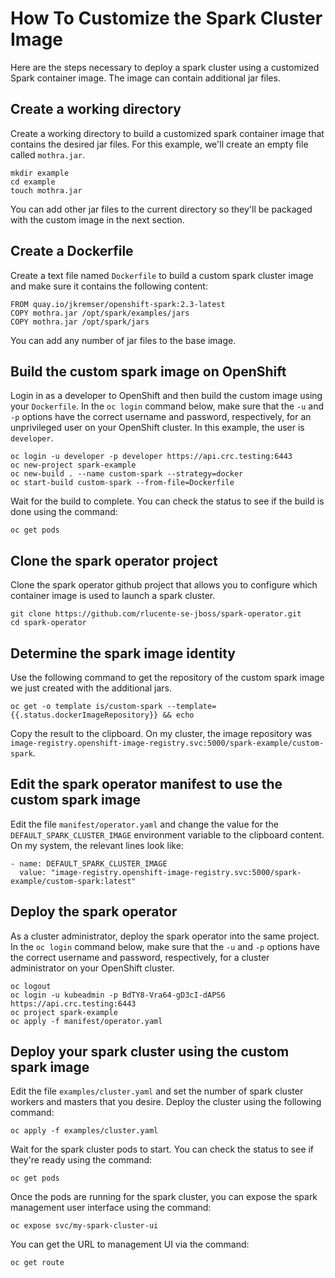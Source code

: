 # How To Customize the Spark Cluster Image
Here are the steps necessary to deploy a spark cluster using a
customized Spark container image.  The image can contain additional
jar files.

## Create a working directory
Create a working directory to build a customized spark container
image that contains the desired jar files.  For this example, we'll
create an empty file called `mothra.jar`.

    mkdir example
    cd example
    touch mothra.jar

You can add other jar files to the current directory so they'll be
packaged with the custom image in the next section.

## Create a Dockerfile
Create a text file named `Dockerfile` to build a custom spark cluster
image and make sure it contains the following content:

    FROM quay.io/jkremser/openshift-spark:2.3-latest
    COPY mothra.jar /opt/spark/examples/jars
    COPY mothra.jar /opt/spark/jars

You can add any number of jar files to the base image.

## Build the custom spark image on OpenShift
Login in as a developer to OpenShift and then build the custom image
using your `Dockerfile`.  In the `oc login` command below, make
sure that the `-u` and `-p` options have the correct username and
password, respectively, for an unprivileged user on your OpenShift
cluster.  In this example, the user is `developer`.

    oc login -u developer -p developer https://api.crc.testing:6443
    oc new-project spark-example
    oc new-build . --name custom-spark --strategy=docker
    oc start-build custom-spark --from-file=Dockerfile
    
Wait for the build to complete.  You can check the status to see
if the build is done using the command:

    oc get pods

## Clone the spark operator project
Clone the spark operator github project that allows you to configure
which container image is used to launch a spark cluster.

    git clone https://github.com/rlucente-se-jboss/spark-operator.git
    cd spark-operator

## Determine the spark image identity
Use the following command to get the repository of the custom spark
image we just created with the additional jars.

    oc get -o template is/custom-spark --template={{.status.dockerImageRepository}} && echo

Copy the result to the clipboard.  On my cluster, the image repository was `image-registry.openshift-image-registry.svc:5000/spark-example/custom-spark`.

## Edit the spark operator manifest to use the custom spark image
Edit the file `manifest/operator.yaml` and change the value for the
`DEFAULT_SPARK_CLUSTER_IMAGE` environment variable to the clipboard
content.  On my system, the relevant lines look like:

    - name: DEFAULT_SPARK_CLUSTER_IMAGE
      value: "image-registry.openshift-image-registry.svc:5000/spark-example/custom-spark:latest"

## Deploy the spark operator
As a cluster administrator, deploy the spark operator into the same
project.  In the `oc login` command below, make sure that the `-u`
and `-p` options have the correct username and password, respectively,
for a cluster administrator on your OpenShift cluster.

    oc logout
    oc login -u kubeadmin -p BdTY8-Vra64-gD3cI-dAPS6 https://api.crc.testing:6443
    oc project spark-example
    oc apply -f manifest/operator.yaml    

## Deploy your spark cluster using the custom spark image
Edit the file `examples/cluster.yaml` and set the number of spark
cluster workers and masters that you desire.  Deploy the cluster
using the following command:

    oc apply -f examples/cluster.yaml

Wait for the spark cluster pods to start.  You can check the status
to see if they're ready using the command:

    oc get pods

Once the pods are running for the spark cluster, you can expose the
spark management user interface using the command:

    oc expose svc/my-spark-cluster-ui

You can get the URL to management UI via the command:

    oc get route

